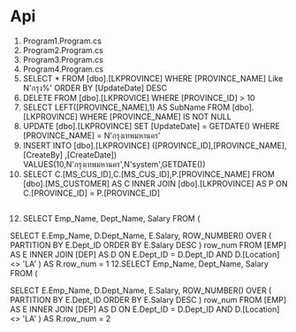 # Api
 1. Program1.Program.cs
 2. Program2.Program.cs
 3. Program3.Program.cs
 4. Program4.Program.cs
 5. SELECT * FROM  [dbo].[LKPROVINCE] WHERE [PROVINCE_NAME] Like N'กรุง%' ORDER BY [UpdateDate] DESC
 6. DELETE FROM [dbo].[LKPROVICE] WHERE [PROVINCE_ID] > 10
 7. SELECT LEFT([PROVINCE_NAME],1) AS SubName FROM [dbo].[LKPROVINCE]  WHERE [PROVINCE_NAME] IS NOT NULL
 8. UPDATE  [dbo].[LKPROVINCE] SET [UpdateDate] = GETDATE() WHERE [PROVINCE_NAME] = N'กรุงเทพมหานคร'
 9. INSERT INTO [dbo].[LKPROVINCE] ([PROVINCE_ID],[PROVINCE_NAME],[CreateBy] ,[CreateDate]) VALUES(10,N'กรุงเทพมหานคร',N'system',GETDATE())
10. SELECT C.[MS_CUS_ID],C.[MS_CUS_ID],P.[PROVINCE_NAME]  FROM [dbo].[MS_CUSTOMER] AS C INNER JOIN  [dbo].[LKPROVINCE] AS P ON C.[PROVINCE_ID] = P.[PROVINCE_ID]
##
12. SELECT Emp_Name,
	   Dept_Name,
	   Salary
FROM (

SELECT E.Emp_Name,
	   D.Dept_Name,
	   E.Salary,
	   ROW_NUMBER() OVER (
		  PARTITION BY E.Dept_ID
      ORDER BY E.Salary DESC
	   ) row_num
FROM [EMP] AS E
INNER JOIN [DEP] AS D
ON E.Dept_ID = D.Dept_ID AND D.[Location] <> 'LA'
) AS R.row_num = 1
12.SELECT Emp_Name,
	   Dept_Name,
	   Salary
FROM (

SELECT E.Emp_Name,
	   D.Dept_Name,
	   E.Salary,
	   ROW_NUMBER() OVER (
		  PARTITION BY E.Dept_ID
      ORDER BY E.Salary DESC
	   ) row_num
FROM [EMP] AS E
INNER JOIN [DEP] AS D
ON E.Dept_ID = D.Dept_ID AND D.[Location] <> 'LA'
) AS R.row_num = 2
